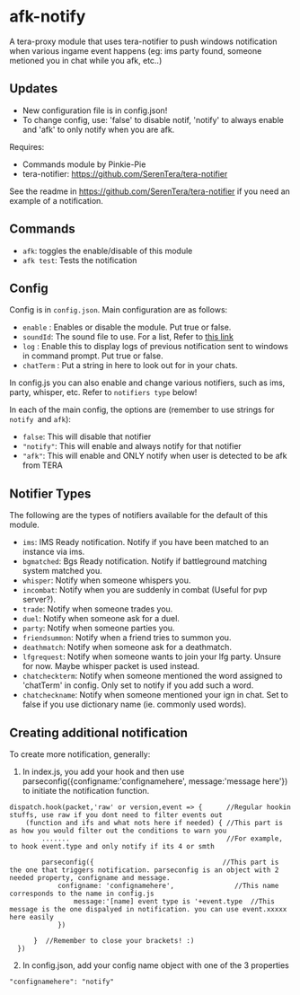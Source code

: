 # afk-notify
A tera-proxy module that uses tera-notifier to push windows notification when various ingame event happens (eg: ims party found, someone metioned you in chat while you afk, etc..)

## Updates
- New configuration file is in config.json!
- To change config, use: 'false' to disable notif, 'notify' to always enable and 'afk' to only notify when you are afk.

Requires: 
- Commands module by Pinkie-Pie
- tera-notifier: https://github.com/SerenTera/tera-notifier

See the readme in https://github.com/SerenTera/tera-notifier if you need an example of a notification.

## Commands 
- `afk`: toggles the enable/disable of this module
- `afk test`: Tests the notification
	
## Config
Config is in `config.json`. Main configuration are as follows:
- `enable` : Enables or disable the module. Put true or false.
- `soundId`: The sound file to use. For a list, Refer to [this link](https://docs.microsoft.com/en-us/previous-versions/windows/apps/hh761492(v=win.10))
- `log` : Enable this to display logs of previous notification sent to windows in command prompt. Put true or false.
- `chatTerm` : Put a string in here to look out for in your chats.

In config.js you can also enable and change various notifiers, such as ims, party, whisper, etc. Refer to `notifiers type` below!

In each of the main config, the options are (remember to use strings for `notify `and `afk`):
- `false`: This will disable that notifier
- `"notify"`: This will enable and always notify for that notifier
- `"afk"`: This will enable and ONLY notify when user is detected to be afk from TERA

## Notifier Types
The following are the types of notifiers available for the default of this module.
- `ims`: IMS Ready notification. Notify if you have been matched to an instance via ims.
- `bgmatched`: Bgs Ready notification. Notify if battleground matching system matched you.
- `whisper`: Notify when someone whispers you.
- `incombat`: Notify when you are suddenly in combat (Useful for pvp server?).
- `trade`: Notify when someone trades you.
- `duel`: Notify when someone ask for a duel.
- `party`: Notify when someone parties you.
- `friendsummon`: Notify when a friend tries to summon you.
- `deathmatch`: Notify when someone ask for a deathmatch.
- `lfgrequest`: Notify when someone wants to join your lfg party. Unsure for now. Maybe whisper packet is used instead.
- `chatcheckterm`: Notify when someone mentioned the word assigned to 'chatTerm' in config. Only set to notify if you add such a word.
- `chatcheckname`: Notify when someone mentioned your ign in chat. Set to false if you use dictionary name (ie. commonly used words).

## Creating additional notification
To create more notification, generally:

1. In index.js, you add your hook and then use parseconfig({configname:'confignamehere', message:'message here'}) to initiate the notification function. 
```
dispatch.hook(packet,'raw' or version,event => {      //Regular hookin stuffs, use raw if you dont need to filter events out
    (function and ifs and what nots here if needed) { //This part is as how you would filter out the conditions to warn you
        .......                                       //For example, to hook event.type and only notify if its 4 or smth
        
        parseconfig({                                //This part is the one that triggers notification. parseconfig is an object with 2 needed property, configname and message.
			configname: 'confignamehere',               //This name corresponds to the name in config.js
		    	message:'[name] event type is '+event.type  //This message is the one dispalyed in notification. you can use event.xxxxx here easily
		    })
         
      }  //Remember to close your brackets! :)
  })    
```
2. In config.json, add your config name object with one of the 3 properties
```
"confignamehere": "notify" 
```
